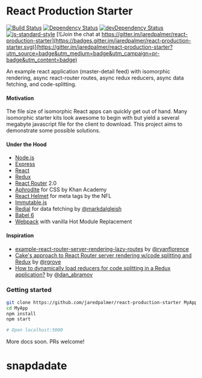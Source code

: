 # React Production Starter

[![Build Status](https://travis-ci.org/jaredpalmer/react-production-starter.svg?branch=master)](https://travis-ci.org/jaredpalmer/react-production-starter)  [![Dependency Status](https://david-dm.org/jaredpalmer/react-production-starter.svg)](https://david-dm.org/jaredpalmer/react-production-starter)  [![devDependency Status](https://david-dm.org/jaredpalmer/react-production-starter/dev-status.svg)](https://david-dm.org/jaredpalmer/react-production-starter#info=devDependencies)  [![js-standard-style](https://img.shields.io/badge/code%20style-standard-brightgreen.svg)](http://standardjs.com/)  [![Join the chat at https://gitter.im/jaredpalmer/react-production-starter](https://badges.gitter.im/jaredpalmer/react-production-starter.svg)](https://gitter.im/jaredpalmer/react-production-starter?utm_source=badge&utm_medium=badge&utm_campaign=pr-badge&utm_content=badge)

An example react application (master-detail feed) with isomorphic rendering, async react-router routes, async redux reducers, async data fetching, and code-splitting.

#### Motivation
The file size of isomorphic React apps can quickly get out of hand. Many isomorphic starter kits look awesome to begin with but yield a several megabyte javascript file for the client to download. This project aims to demonstrate some possible solutions.

#### Under the Hood
 - [Node.js](https://nodejs.org/en/)
 - [Express](https://github.com/expressjs/express)
 - [React](https://github.com/facebook/react)
 - [Redux](https://github.com/reactjs/redux)
 - [React Router](https://github.com/reactjs/react-router) 2.0
 - [Aphrodite](https://github.com/Khan/aphrodite) for CSS by Khan Academy
 - [React Helmet](https://github.com/nfl/react-helmet) for meta tags by the NFL
 - [Immutable.js](https://github.com/facebook/immutable-js)
 - [Redial](https://github.com/markdalgleish/redial) for data fetching by [@markdalgleish](https://twitter.com/markdalgleish)
 - [Babel 6](https://github.com/babel/babel)
 - [Webpack](https://github.com/webpack/webpack) with vanilla Hot Module Replacement

#### Inspiration
 - [example-react-router-server-rendering-lazy-routes](https://github.com/ryanflorence/example-react-router-server-rendering-lazy-routes) by [@ryanflorence](https://twitter.com/ryanflorence)
 - [Cake's approach to React Router server rendering w/code splitting and Redux](https://gist.github.com/rgrove/3e612aa366541845161c) by [@rgrove](https://twitter.com/yaypie)
 - [How to dynamically load reducers for code splitting in a Redux application?](http://stackoverflow.com/questions/32968016/how-to-dynamically-load-reducers-for-code-splitting-in-a-redux-application) by [@dan_abramov](https://twitter.com/dan_abramov)

### Getting started
```bash
git clone https://github.com/jaredpalmer/react-production-starter MyApp
cd MyApp
npm install
npm start

# Open localhost:5000
```

More docs soon. PRs welcome!
# snapdadate

